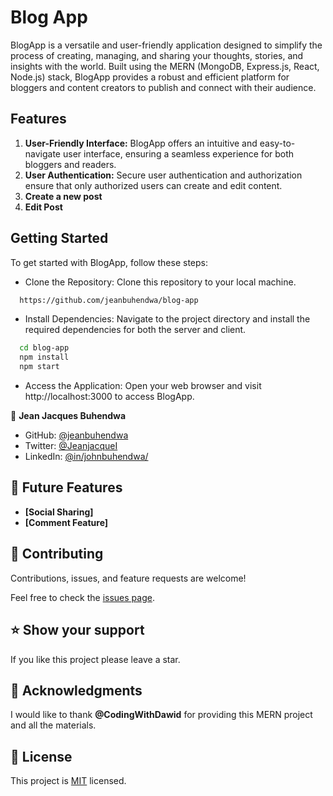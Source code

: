 # Blog App

BlogApp is a versatile and user-friendly application designed to simplify the process of creating, managing, and sharing your thoughts, stories, and insights with the world. Built using the MERN (MongoDB, Express.js, React, Node.js) stack, BlogApp provides a robust and efficient platform for bloggers and content creators to publish and connect with their audience.

## Features

<ol>
<li>
    <b>User-Friendly Interface:</b> BlogApp offers an intuitive and easy-to-navigate user interface, ensuring a seamless experience for both bloggers and readers. 
</li>
<li>
<b>User Authentication:</b> Secure user authentication and authorization ensure that only authorized users can create and edit content.
</li>
<li>
<b>Create a new post</b>
</li>
<li>
<b>Edit Post</b>
</li>
</ol>

## Getting Started

To get started with BlogApp, follow these steps:

- Clone the Repository: Clone this repository to your local machine.

```sh
  https://github.com/jeanbuhendwa/blog-app
```

- Install Dependencies: Navigate to the project directory and install the required dependencies for both the server and client.

```sh
  cd blog-app
  npm install
  npm start
```

- Access the Application: Open your web browser and visit http://localhost:3000 to access BlogApp.

👤 **Jean Jacques Buhendwa**

- GitHub: [@jeanbuhendwa](https://github.com/jeanbuhendwa)
- Twitter: [@JeanjacqueI](https://twitter.com/JeanjacqueI)
- LinkedIn: [@in/johnbuhendwa/](https://www.linkedin.com/in/johnbuhendwa/)

## 🔭 Future Features <a name="future-features"></a>

- **[Social Sharing]**
- **[Comment Feature]**

## 🤝 Contributing <a name="contributing"></a>

Contributions, issues, and feature requests are welcome!

Feel free to check the [issues page](../../issues/).

## ⭐️ Show your support <a name="support"></a>

If you like this project please leave a star.

## 🙏 Acknowledgments <a name="acknowledgements"></a>

I would like to thank <b>@CodingWithDawid</b> for providing this MERN project and all the materials.

## 📝 License <a name="license"></a>

This project is [MIT](./LICENSE) licensed.

